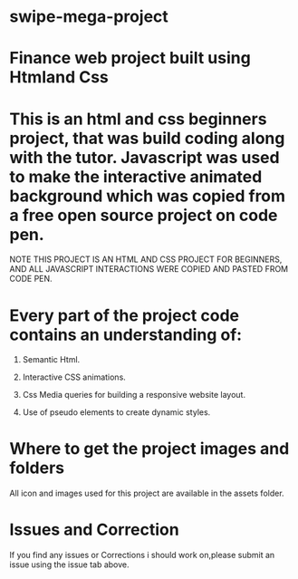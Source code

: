 # swipe-mega-project

# Finance web project built using Htmland Css

# This is an html and css beginners project, that was build coding along with the tutor. Javascript was used to make the interactive animated background which was copied from a free open source project on code pen.

NOTE THIS PROJECT IS AN HTML AND CSS PROJECT FOR BEGINNERS, AND ALL JAVASCRIPT INTERACTIONS WERE COPIED AND PASTED FROM CODE PEN.

# Every part of the project code contains an understanding of:

1. Semantic Html.

2. Interactive CSS animations.

3. Css Media queries for building a responsive website layout.

4. Use of pseudo elements to create dynamic styles.

# Where to get the project images and folders

All icon and images used for this project are available in the assets folder.

# Issues and Correction

If you find any issues or Corrections i should work on,please submit an issue using the issue tab above.
